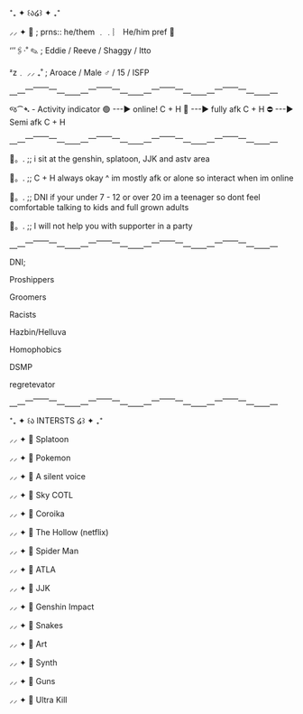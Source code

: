 ⁺₊ ✦ ꒰ა໒꒱ ✦ ₊⁺

⸝⸝ ✦ 📌  ; prns:: he/them ﹒﹒︴ He/him pref 💫

‘’’🖇·˚ ✎ ; Eddie / Reeve / Shaggy / Itto

ᶻz﹒ ⸝⸝ ₊˚ ; Aroace / Male ♂ / 15 / ISFP

⎽⎼⎻⎺⎺⎻⎼⎽⎽⎼⎻⎺⎺⎻⎼⎽⎽⎼⎻⎺⎺⎻⎼⎽⎽⎼⎻⎺⎺⎻⎼⎽⎽⎼

જ⁀➴ - Activity indicator
🟢 ---► online! C + H
🌙 ---► fully afk C + H
⛔️ ---►  Semi afk C + H

⎽⎼⎻⎺⎺⎻⎼⎽⎽⎼⎻⎺⎺⎻⎼⎽⎽⎼⎻⎺⎺⎻⎼⎽⎽⎼⎻⎺⎺⎻⎼⎽⎽⎼

📌。. ;; i sit at the genshin, splatoon, JJK and astv area

📌。. ;; C + H always okay ^ im mostly afk or alone so interact when im online

📌。. ;; DNI if your under 7 - 12 or over 20 im a teenager so dont feel comfortable talking to kids and full grown adults

📌。. ;; I will not help you with supporter in a party

⎽⎼⎻⎺⎺⎻⎼⎽⎽⎼⎻⎺⎺⎻⎼⎽⎽⎼⎻⎺⎺⎻⎼⎽⎽⎼⎻⎺⎺⎻⎼⎽⎽⎼

DNI;

Proshippers

Groomers

Racists

Hazbin/Helluva

Homophobics

DSMP

regretevator

⎽⎼⎻⎺⎺⎻⎼⎽⎽⎼⎻⎺⎺⎻⎼⎽⎽⎼⎻⎺⎺⎻⎼⎽⎽⎼⎻⎺⎺⎻⎼⎽⎽⎼

⁺₊ ✦ ꒰ა INTERSTS ໒꒱ ✦ ₊⁺

⸝⸝ ✦ 📌 Splatoon

⸝⸝ ✦ 📌 Pokemon

⸝⸝ ✦ 📌  A silent voice

⸝⸝ ✦ 📌 Sky COTL

⸝⸝ ✦ 📌 Coroika

⸝⸝ ✦ 📌 The Hollow (netflix)

⸝⸝ ✦ 📌 Spider Man

⸝⸝ ✦ 📌 ATLA

⸝⸝ ✦ 📌 JJK

⸝⸝ ✦ 📌 Genshin Impact

⸝⸝ ✦ 📌 Snakes

⸝⸝ ✦ 📌 Art

⸝⸝ ✦ 📌 Synth

⸝⸝ ✦ 📌 Guns

⸝⸝ ✦ 📌 Ultra Kill
